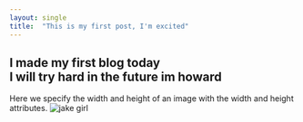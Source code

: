```yaml
---
layout: single
title:  "This is my first post, I'm excited"
---
```

I made my first blog today     
I will try hard in the future im howard
---
Here we specify the width and height of an image with the width and height attributes.
![jake girl](https://github.com/heechang512/heechang512.github.io/blob/master/_posts/img_girl.jpg)
